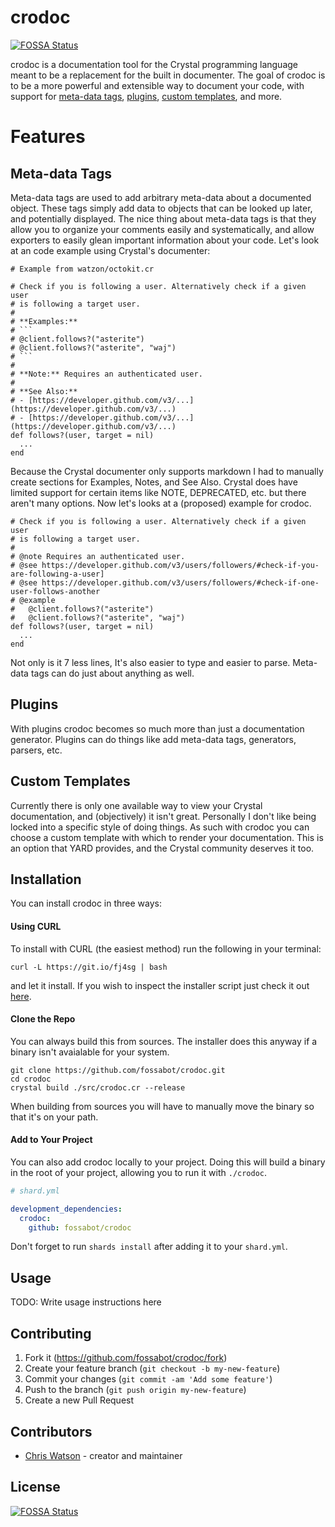 # crodoc
[![FOSSA Status](https://app.fossa.io/api/projects/git%2Bgithub.com%2Ffossabot%2Fcrodoc.svg?type=shield)](https://app.fossa.io/projects/git%2Bgithub.com%2Ffossabot%2Fcrodoc?ref=badge_shield)


crodoc is a documentation tool for the Crystal programming language meant to be a replacement for the built in documenter. The goal of crodoc is to be a more powerful and extensible way to document your code, with support for [meta-data tags](#meta-data-tags), [plugins](#plugins), [custom templates](#custom-templates), and more.

# Features

## Meta-data Tags

Meta-data tags are used to add arbitrary meta-data about a documented object. These tags simply add data to objects that can be looked up later, and potentially displayed. The nice thing about meta-data tags is that they allow you to organize your comments easily and systematically, and allow exporters to easily glean important information about your code. Let's look at an code example using Crystal's documenter:

```crystal
# Example from watzon/octokit.cr

# Check if you is following a user. Alternatively check if a given user
# is following a target user.
#
# **Examples:**
# ```
# @client.follows?("asterite")
# @client.follows?("asterite", "waj")
# ```
#
# **Note:** Requires an authenticated user.
#
# **See Also:**
# - [https://developer.github.com/v3/...](https://developer.github.com/v3/...)
# - [https://developer.github.com/v3/...](https://developer.github.com/v3/...)
def follows?(user, target = nil)
  ...
end
```

Because the Crystal documenter only supports markdown I had to manually create sections for Examples, Notes, and See Also. Crystal does have limited support for certain items like NOTE, DEPRECATED, etc. but there aren't many options. Now let's looks at a (proposed) example for crodoc.

```crystal
# Check if you is following a user. Alternatively check if a given user
# is following a target user.
#
# @note Requires an authenticated user.
# @see https://developer.github.com/v3/users/followers/#check-if-you-are-following-a-user]
# @see https://developer.github.com/v3/users/followers/#check-if-one-user-follows-another
# @example
#   @client.follows?("asterite")
#   @client.follows?("asterite", "waj")
def follows?(user, target = nil)
  ...
end
```

Not only is it 7 less lines, It's also easier to type and easier to parse. Meta-data tags can do just about anything as well.

## Plugins

With plugins crodoc becomes so much more than just a documentation generator. Plugins can do things like add meta-data tags, generators, parsers, etc.

## Custom Templates

Currently there is only one available way to view your Crystal documentation, and (objectively) it isn't great. Personally I don't like being locked into a specific style of doing things. As such with crodoc you can choose a custom template with which to render your documentation. This is an option that YARD provides, and the Crystal community deserves it too.

## Installation

You can install crodoc in three ways:

#### Using CURL

To install with CURL (the easiest method) run the following in your terminal:

```shell
curl -L https://git.io/fj4sg | bash
```

and let it install. If you wish to inspect the installer script just check it out [here](https://github.com/fossabot/crodoc/blob/master/install.sh).

#### Clone the Repo

You can always build this from sources. The installer does this anyway if a binary isn't avaialable for your system.

```shell
git clone https://github.com/fossabot/crodoc.git
cd crodoc
crystal build ./src/crodoc.cr --release
```

When building from sources you will have to manually move the binary so that it's on your path.

#### Add to Your Project

You can also add crodoc locally to your project. Doing this will build a binary in the root of your project, allowing you to run it with `./crodoc`.

```yaml
# shard.yml

development_dependencies:
  crodoc:
    github: fossabot/crodoc
```

Don't forget to run `shards install` after adding it to your `shard.yml`.

## Usage

TODO: Write usage instructions here

## Contributing

1. Fork it (<https://github.com/fossabot/crodoc/fork>)
2. Create your feature branch (`git checkout -b my-new-feature`)
3. Commit your changes (`git commit -am 'Add some feature'`)
4. Push to the branch (`git push origin my-new-feature`)
5. Create a new Pull Request

## Contributors

- [Chris Watson](https://github.com/watzon) - creator and maintainer


## License
[![FOSSA Status](https://app.fossa.io/api/projects/git%2Bgithub.com%2Ffossabot%2Fcrodoc.svg?type=large)](https://app.fossa.io/projects/git%2Bgithub.com%2Ffossabot%2Fcrodoc?ref=badge_large)
